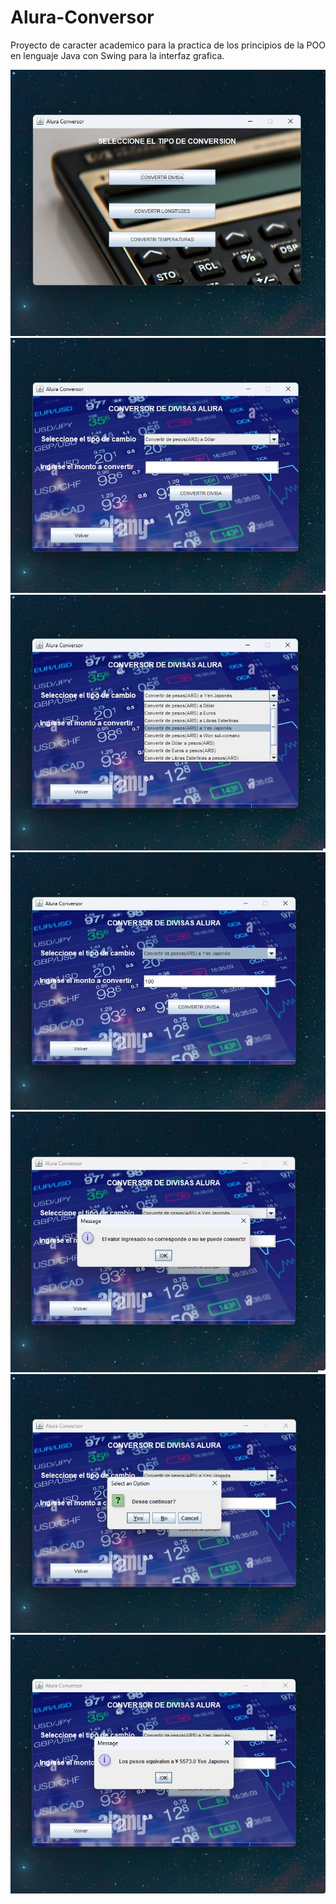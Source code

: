 # Alura-Conversor
Proyecto de caracter academico para la practica de los principios de la POO en lenguaje Java con Swing para la interfaz grafica.

![Ventana principal de la aplicacion][1]
![Seleccion Conversion de divisas][2]
![Seleccionar tipo de cambio][3]
![Ingresar monto][4]
![Monto incorrecto o no corresponde][5]
![Aceptar para contuniar con la conversion][6]
![Monto convertido][7]

[1]: ./ConversorAlura/img/AluraMain.jpg
[2]: ./ConversorAlura/img/AluraCurrency.jpg
[3]: ./ConversorAlura/img/AluraCurrencyOption.jpg
[4]: ./ConversorAlura/img/AluraCurrencyAmount.jpg
[5]: ./ConversorAlura/img/AluraCurrencyInputError.jpg
[6]: ./ConversorAlura/img/AluraCurrencyConfirm.jpg
[7]: ./ConversorAlura/img/AluraCurrencyResult.jpg

